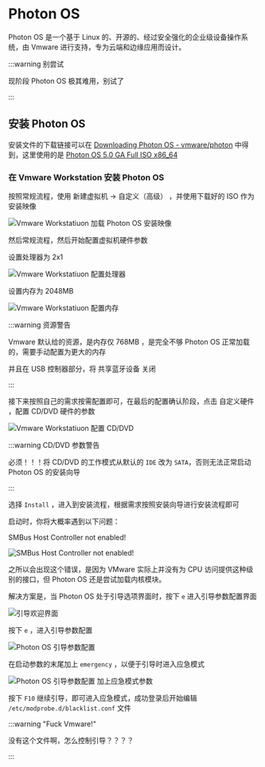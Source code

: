 # Photon OS

Photon OS 是一个基于 Linux 的、开源的、经过安全强化的企业级设备操作系统，由 Vmware 进行支持，专为云端和边缘应用而设计。

:::warning 别尝试

现阶段 Photon OS 极其难用，别试了

:::

## 安装 Photon OS

安装文件的下载链接可以在 [Downloading Photon OS - vmware/photon](https://github.com/vmware/photon/wiki/Downloading-Photon-OS) 中得到，这里使用的是 [Photon OS 5.0 GA Full ISO x86_64](https://packages.vmware.com/photon/5.0/GA/iso/photon-5.0-dde71ec57.x86_64.iso)

### 在 Vmware Workstation 安装 Photon OS

按照常规流程，使用 新建虚拟机 -> 自定义（高级） ，并使用下载好的 ISO 作为安装映像

<div style={{textAlign:'center'}}>

![Vmware Workstatiuon 加载 Photon OS 安装映像](img/image_20231231-203153.png)

</div>

然后常规流程，然后开始配置虚拟机硬件参数

<div style={{textAlign:'center'}}>

设置处理器为 2x1

![Vmware Workstatiuon 配置处理器](img/image_20231233-203341.png)

设置内存为 2048MB

![Vmware Workstatiuon 配置内存](img/image_20231235-203511.png)

</div>

:::warning 资源警告

Vmware 默认给的资源，是内存仅 768MB ，是完全不够 Photon OS 正常加载的，需要手动配置为更大的内存

并且在 USB 控制器部分，将 共享蓝牙设备 关闭

:::

接下来按照自己的需求按需配置即可，在最后的配置确认阶段，点击 自定义硬件 ，配置 CD/DVD 硬件的参数

<div style={{textAlign:'center'}}>

![Vmware Workstatiuon 配置 CD/DVD](img/image_20231239-203904.png)

</div>

:::warning CD/DVD 参数警告

必须！！！将 CD/DVD 的工作模式从默认的 `IDE` 改为 `SATA`，否则无法正常启动 Photon OS 的安装向导

:::

选择 `Install` ，进入到安装流程，根据需求按照安装向导进行安装流程即可

启动时，你将大概率遇到以下问题：

<div style={{textAlign:'center'}}>

SMBus Host Controller not enabled!

![SMBus Host Controller not enabled!](img/image_20231207-210736.png)

</div>

之所以会出现这个错误，是因为 VMware 实际上并没有为 CPU 访问提供这种级别的接口，但 Photon OS 还是尝试加载内核模块。

解决方案是，当 Photon OS 处于引导选项界面时，按下 `e` 进入引导参数配置界面

<div style={{textAlign:'center'}}>

![引导欢迎界面](img/image_20231210-211019.png)

按下 `e` ，进入引导参数配置

![Photon OS 引导参数配置](img/image_20231211-211150.png)

在启动参数的末尾加上 `emergency` ，以便于引导时进入应急模式

![Photon OS 引导参数配置 加上应急模式参数](img/image_20231212-211223.png)

按下 `F10` 继续引导，即可进入应急模式，成功登录后开始编辑 `/etc/modprobe.d/blacklist.conf` 文件

:::warning "Fuck Vmware!"

没有这个文件啊，怎么控制引导？？？？

:::

</div>